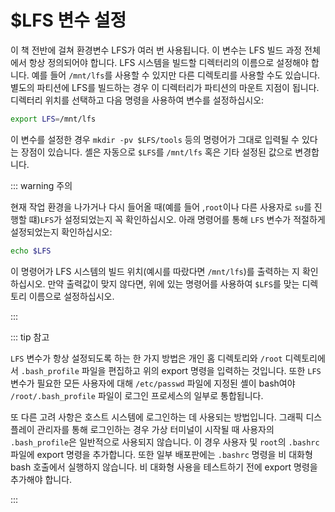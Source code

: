 # $LFS 변수 설정

이 책 전반에 걸쳐 환경변수 LFS가 여러 번 사용됩니다. 이 변수는 LFS 빌드 과정 전체에서 항상 정의되어야 합니다. LFS 시스템을 빌드할 디렉터리의 이름으로 설정해야 합니다. 예를 들어 `/mnt/lfs`를 사용할 수 있지만 다른 디렉토리를 사용할 수도 있습니다. 별도의 파티션에 LFS를 빌드하는 경우 이 디렉터리가 파티션의 마운트 지점이 됩니다. 디렉터리 위치를 선택하고 다음 명령을 사용하여 변수를 설정하십시오:

```sh
export LFS=/mnt/lfs
```

이 변수를 설정한 경우 `mkdir -pv $LFS/tools` 등의 명령어가 그대로 입력될 수 있다는 장점이 있습니다. 셸은 자동으로 `$LFS`를 `/mnt/lfs` 혹은 기타 설정된 값으로 변경합니다. 

::: warning 주의

현재 작업 환경을 나가거나 다시 들어올 때(예를 들어 ,`root`이나 다른 사용자로 `su`를 진행할 떄)`LFS`가 설정되었는지 꼭 확인하십시오. 아래 명령어를 통해 `LFS` 변수가 적절하게 설정되었는지 확인하십시오:

```sh
echo $LFS
```

이 명령어가 LFS 시스템의 빌드 위치(예시를 따랐다면 `/mnt/lfs`)를 출력하는 지 확인하십시오. 만약 출력값이 맞지 않다면, 위에 있는 명령어를 사용하여 `$LFS`를 맞는 디렉토리 이름으로 설정하십시오.

:::

::: tip 참고

`LFS` 변수가 항상 설정되도록 하는 한 가지 방법은 개인 홈 디렉토리와 `/root` 디렉토리에서 `.bash_profile` 파일을 편집하고 위의 export 명령을 입력하는 것입니다. 또한 `LFS` 변수가 필요한 모든 사용자에 대해 `/etc/passwd` 파일에 지정된 셸이 bash여야 `/root/.bash_profile` 파일이 로그인 프로세스의 일부로 통합됩니다.

또 다른 고려 사항은 호스트 시스템에 로그인하는 데 사용되는 방법입니다. 그래픽 디스플레이 관리자를 통해 로그인하는 경우 가상 터미널이 시작될 때 사용자의 `.bash_profile`은 일반적으로 사용되지 않습니다. 이 경우 사용자 및 `root`의 `.bashrc` 파일에 export 명령을 추가합니다. 또한 일부 배포판에는 `.bashrc` 명령을 비 대화형 bash 호출에서 실행하지 않습니다. 비 대화형 사용을 테스트하기 전에 export 명령을 추가해야 합니다.

:::
